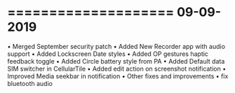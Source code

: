 ====================
     09-09-2019
====================


• Merged September security patch
• Added New Recorder app with audio support
• Added Lockscreen Date styles
• Added OP gestures haptic feedback toggle
• Added Circle battery style from PA
• Added Default data SIM switcher in CellularTile
• Added edit action on screenshot notification
• Improved Media seekbar in notification
• Other fixes and improvements
• fix bluetooth audio
